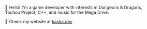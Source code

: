 🎀 Hello! I'm a game developer with interests in Dungeons & Dragons, Touhou Project, C++, and music for the Mega Drive.

🎀 Check my website at [kasha.dev](https://kasha.dev)
